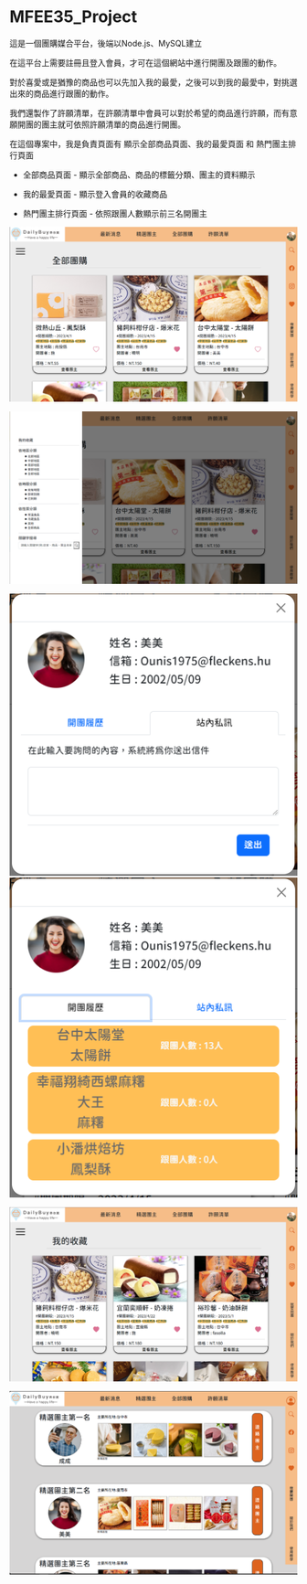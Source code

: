 # MFEE35_Project

這是一個團購媒合平台，後端以Node.js、MySQL建立

在這平台上需要註冊且登入會員，才可在這個網站中進行開團及跟團的動作。

對於喜愛或是猶豫的商品也可以先加入我的最愛，之後可以到我的最愛中，對挑選出來的商品進行跟團的動作。

我們還製作了許願清單，在許願清單中會員可以對於希望的商品進行許願，而有意願開團的團主就可依照許願清單的商品進行開團。

在這個專案中，我是負責頁面有 顯示全部商品頁面、我的最愛頁面 和 熱門團主排行頁面

- 全部商品頁面 - 顯示全部商品、商品的標籤分類、團主的資料顯示

- 我的最愛頁面 - 顯示登入會員的收藏商品

- 熱門團主排行頁面 - 依照跟團人數顯示前三名開團主

![Cover1](https://github.com/LKP0617/MFEE35_Project/blob/main/public/media/read_pic/01.png)

![Cover2](https://github.com/LKP0617/MFEE35_Project/blob/main/public/media/read_pic/03.png)

![Cover1-1](https://github.com/LKP0617/MFEE35_Project/blob/main/public/media/read_pic/01-1.png)![Cover1-2](https://github.com/LKP0617/MFEE35_Project/blob/main/public/media/read_pic/01-2.png)

![Cover3](https://github.com/LKP0617/MFEE35_Project/blob/main/public/media/read_pic/02.png)

![Cover4](https://github.com/LKP0617/MFEE35_Project/blob/main/public/media/read_pic/05.png)
